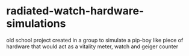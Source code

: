 # radiated-watch-hardware-simulations
old school project created in a group to simulate a pip-boy like piece of hardware that would act as a vitality meter, watch and geiger counter
